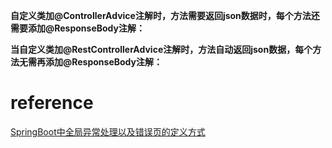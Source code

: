 

**自定义类加@ControllerAdvice注解时，方法需要返回json数据时，每个方法还需要添加@ResponseBody注解：**

**当自定义类加@RestControllerAdvice注解时，方法自动返回json数据，每个方法无需再添加@ResponseBody注解：**



# reference

[SpringBoot中全局异常处理以及错误页的定义方式](https://zhuanlan.zhihu.com/p/119373424)